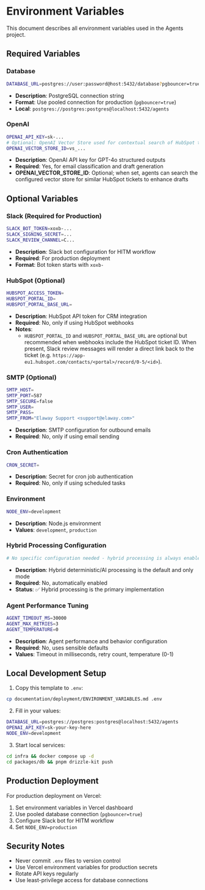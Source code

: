 # Environment Variables

This document describes all environment variables used in the Agents project.

## Required Variables

### Database

```bash
DATABASE_URL=postgres://user:password@host:5432/database?pgbouncer=true&connection_limit=1
```

- **Description**: PostgreSQL connection string
- **Format**: Use pooled connection for production (`pgbouncer=true`)
- **Local**: `postgres://postgres:postgres@localhost:5432/agents`

### OpenAI

```bash
OPENAI_API_KEY=sk-...
# Optional: OpenAI Vector Store used for contextual search of HubSpot tickets
OPENAI_VECTOR_STORE_ID=vs_...
```

- **Description**: OpenAI API key for GPT-4o structured outputs
- **Required**: Yes, for email classification and draft generation
- **OPENAI_VECTOR_STORE_ID**: Optional; when set, agents can search the configured vector store for similar HubSpot tickets to enhance drafts

## Optional Variables

### Slack (Required for Production)

```bash
SLACK_BOT_TOKEN=xoxb-...
SLACK_SIGNING_SECRET=...
SLACK_REVIEW_CHANNEL=C...
```

- **Description**: Slack bot configuration for HITM workflow
- **Required**: For production deployment
- **Format**: Bot token starts with `xoxb-`

### HubSpot (Optional)

```bash
HUBSPOT_ACCESS_TOKEN=
HUBSPOT_PORTAL_ID=
HUBSPOT_PORTAL_BASE_URL=
```

- **Description**: HubSpot API token for CRM integration
- **Required**: No, only if using HubSpot webhooks
- **Notes**:
  - `HUBSPOT_PORTAL_ID` and `HUBSPOT_PORTAL_BASE_URL` are optional but recommended when webhooks include the HubSpot ticket ID. When present, Slack review messages will render a direct link back to the ticket (e.g. `https://app-eu1.hubspot.com/contacts/<portal>/record/0-5/<id>`).

### SMTP (Optional)

```bash
SMTP_HOST=
SMTP_PORT=587
SMTP_SECURE=false
SMTP_USER=
SMTP_PASS=
SMTP_FROM="Elaway Support <support@elaway.com>"
```

- **Description**: SMTP configuration for outbound emails
- **Required**: No, only if using email sending

### Cron Authentication

```bash
CRON_SECRET=
```

- **Description**: Secret for cron job authentication
- **Required**: No, only if using scheduled tasks

### Environment

```bash
NODE_ENV=development
```

- **Description**: Node.js environment
- **Values**: `development`, `production`

### Hybrid Processing Configuration

```bash
# No specific configuration needed - hybrid processing is always enabled
```

- **Description**: Hybrid deterministic/AI processing is the default and only mode
- **Required**: No, automatically enabled
- **Status**: ✅ Hybrid processing is the primary implementation

### Agent Performance Tuning

```bash
AGENT_TIMEOUT_MS=30000
AGENT_MAX_RETRIES=3
AGENT_TEMPERATURE=0
```

- **Description**: Agent performance and behavior configuration
- **Required**: No, uses sensible defaults
- **Values**: Timeout in milliseconds, retry count, temperature (0-1)

## Local Development Setup

1. Copy this template to `.env`:

```bash
cp documentation/deployment/ENVIRONMENT_VARIABLES.md .env
```

2. Fill in your values:

```bash
DATABASE_URL=postgres://postgres:postgres@localhost:5432/agents
OPENAI_API_KEY=sk-your-key-here
NODE_ENV=development
```

3. Start local services:

```bash
cd infra && docker compose up -d
cd packages/db && pnpm drizzle-kit push
```

## Production Deployment

For production deployment on Vercel:

1. Set environment variables in Vercel dashboard
2. Use pooled database connection (`pgbouncer=true`)
3. Configure Slack bot for HITM workflow
4. Set `NODE_ENV=production`

## Security Notes

- Never commit `.env` files to version control
- Use Vercel environment variables for production secrets
- Rotate API keys regularly
- Use least-privilege access for database connections

